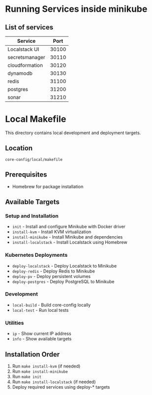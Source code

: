 # Running Services inside minikube

## List of services
 
| Service           | Port          |
| ----------------- |:-------------:|
| Localstack UI     | 30100         |
| secretsmanager    | 30110         |
| cloudformation    | 30120         |
| dynamodb          | 30130         |
| redis             | 31100         |
| postgres          | 31200         |
| sonar             | 31210         |

# Local Makefile

This directory contains local development and deployment targets.

## Location
`core-config/local/makefile`

## Prerequisites
- Homebrew for package installation

## Available Targets

### Setup and Installation
- `init` - Install and configure Minikube with Docker driver
- `install-kvm` - Install KVM virtualization
- `install-minikube` - Install Minikube and dependencies
- `install-localstack` - Install Localstack using Homebrew

### Kubernetes Deployments
- `deploy-localstack` - Deploy Localstack to Minikube
- `deploy-redis` - Deploy Redis to Minikube
- `deploy-pv` - Deploy persistent volumes
- `deploy-postgres` - Deploy PostgreSQL to Minikube

### Development
- `local-build` - Build core-config locally
- `local-test` - Run local tests

### Utilities
- `ip` - Show current IP address
- `info` - Show available targets


## Installation Order
1. Run `make install-kvm` (if needed)
2. Run `make install-minikube`
3. Run `make init`
4. Run `make install-localstack` (if needed)
5. Deploy required services using deploy-* targets